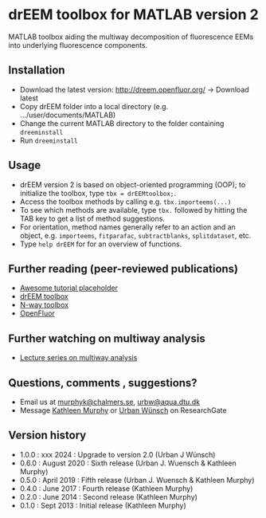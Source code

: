 # drEEM toolbox for MATLAB version 2
MATLAB toolbox aiding the multiway decomposition of fluorescence EEMs into underlying fluorescence components.

## Installation
- Download the latest version: http://dreem.openfluor.org/ -> Download latest
- Copy drEEM folder into a local directory (e.g. .../user/documents/MATLAB)
- Change the current MATLAB directory to the folder containing `dreeminstall`
- Run `dreeminstall`

## Usage
- drEEM version 2 is based on object-oriented programming (OOP); to initialize the toolbox, type `tbx = drEEMtoolbox;`.
- Access the toolbox methods by calling e.g. `tbx.importeems(...)`
- To see which methods are available, type `tbx.` followed by hitting the TAB key to get a list of method suggestions.
- For orientation, method names generally refer to an action and an object, e.g. `importeems`, `fitparafac`, `subtractblanks`, `splitdataset`, etc.
- Type `help drEEM` for for an overview of functions.

## Further reading (peer-reviewed publications)
- [Awesome tutorial placeholder]()
- [drEEM toolbox](https://doi.org/10.1039/c3ay41160e)
- [N-way toolbox](https://doi.org/10.1016/S0169-7439(00)00071-X)
- [OpenFluor](https://doi.org/10.1039/C3AY41935E)

## Further watching on multiway analysis
- [Lecture series on multiway analysis](https://www.youtube.com/watch?v=_gIb6PzBEc4&list=PL4L59zaizb3E-Pgp-f90iKHdQQi15JJoL)

## Questions, comments , suggestions?
- Email us at murphyk@chalmers.se, urbw@aqua.dtu.dk
- Message [Kathleen Murphy](https://www.researchgate.net/profile/Kathleen_Murphy15) or [Urban Wünsch](https://www.researchgate.net/profile/Urban_Wuensch) on ResearchGate

## Version history
- 1.0.0 : xxx    2024 : Upgrade to version 2.0 (Urban J Wünsch)
- 0.6.0 : August 2020 : Sixth release (Urban J. Wuensch & Kathleen Murphy)
- 0.5.0 : April  2019 : Fifth release (Urban J. Wuensch & Kathleen Murphy)
- 0.4.0 : June   2017 : Fourth release (Kathleen Murphy)
- 0.2.0 : June   2014 : Second release (Kathleen Murphy)
- 0.1.0 : Sept   2013 : Initial release (Kathleen Murphy)